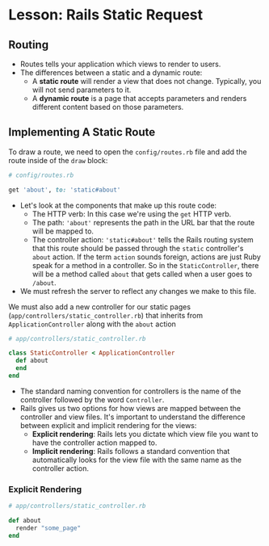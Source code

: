 # Lesson: Rails Static Request

## Routing

- Routes tells your application which views to render to users.
- The differences between a static and a dynamic route:
  - A **static route** will render a view that does not change. Typically, you will not send parameters to it.
  - A **dynamic route** is a page that accepts parameters and renders different content based on those parameters.

## Implementing A Static Route

To draw a route, we need to open the `config/routes.rb` file and add the route inside of the `draw` block:

```ruby
# config/routes.rb

get 'about', to: 'static#about'
```

- Let's look at the components that make up this route code:
  - The HTTP verb: In this case we're using the `get` HTTP verb.
  - The path: `'about'` represents the path in the URL bar that the route will be mapped to.
  - The controller action: `'static#about'` tells the Rails routing system that this route should be passed through the `static` controller's `about` action. If the term `action` sounds foreign, actions are just Ruby speak for a method in a controller. So in the `StaticController`, there will be a method called `about` that gets called when a user goes to `/about`.
- We must refresh the server to reflect any changes we make to this file.

We must also add a new controller for our static pages (`app/controllers/static_controller.rb`) that inherits from `ApplicationController` along with the `about` action

```ruby
# app/controllers/static_controller.rb

class StaticController < ApplicationController
  def about
  end
end
```

- The standard naming convention for controllers is the name of the controller followed by the word `Controller`.
- Rails gives us two options for how views are mapped between the controller and view files. It's important to understand the difference between explicit and implicit rendering for the views:
  - **Explicit rendering**: Rails lets you dictate which view file you want to have the controller action mapped to.
  - **Implicit rendering**: Rails follows a standard convention that automatically looks for the view file with the same name as the controller action.

### Explicit Rendering

```ruby
# app/controllers/static_controller.rb

def about
  render "some_page"
end
```
